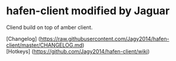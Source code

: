 # hafen-client modified by Jaguar
Cliend build on top of amber client.

[Changelog] (https://raw.githubusercontent.com/Jagy2014/hafen-client/master/CHANGELOG.md) <br>
[Hotkeys] (https://github.com/Jagy2014/hafen-client/wiki)
